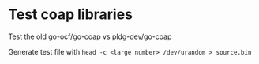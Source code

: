 # Test coap libraries

Test the old go-ocf/go-coap vs pldg-dev/go-coap

Generate test file with `head -c <large number> /dev/urandom > source.bin`
